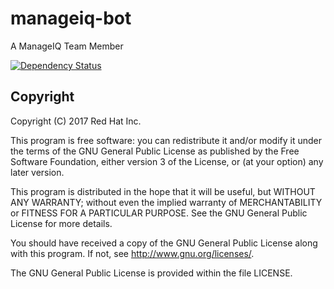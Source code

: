 # manageiq-bot
A ManageIQ Team Member

[![Dependency Status](https://gemnasium.com/badges/github.com/goern/manageiq-bot.svg)](https://gemnasium.com/github.com/goern/manageiq-bot)

## Copyright

Copyright (C) 2017 Red Hat Inc.

This program is free software: you can redistribute it and/or modify
it under the terms of the GNU General Public License as published by
the Free Software Foundation, either version 3 of the License, or
(at your option) any later version.

This program is distributed in the hope that it will be useful,
but WITHOUT ANY WARRANTY; without even the implied warranty of
MERCHANTABILITY or FITNESS FOR A PARTICULAR PURPOSE.  See the
GNU General Public License for more details.

You should have received a copy of the GNU General Public License
along with this program. If not, see <http://www.gnu.org/licenses/>.

The GNU General Public License is provided within the file LICENSE.